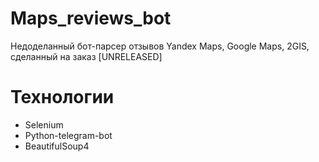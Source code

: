 # Maps_reviews_bot
Недоделанный бот-парсер отзывов Yandex Maps, Google Maps, 2GIS, сделанный на заказ [UNRELEASED]

# Технологии
- Selenium
- Python-telegram-bot
- BeautifulSoup4

